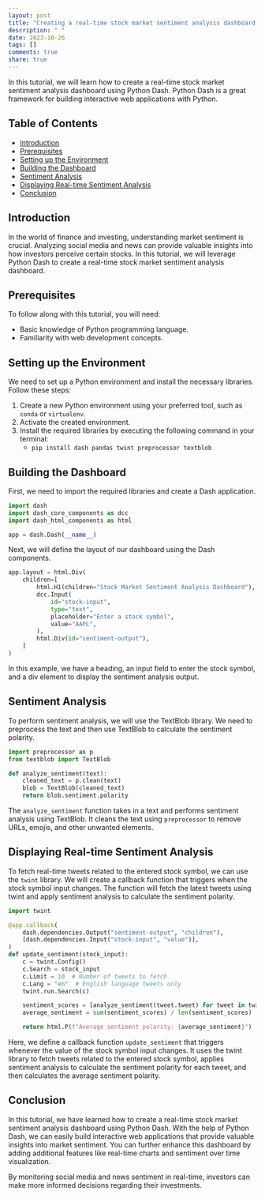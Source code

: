 ```yaml
---
layout: post
title: "Creating a real-time stock market sentiment analysis dashboard using Python Dash"
description: " "
date: 2023-10-26
tags: []
comments: true
share: true
---
```


In this tutorial, we will learn how to create a real-time stock market sentiment analysis dashboard using Python Dash. Python Dash is a great framework for building interactive web applications with Python.

## Table of Contents
- [Introduction](#introduction)
- [Prerequisites](#prerequisites)
- [Setting up the Environment](#setting-up-the-environment)
- [Building the Dashboard](#building-the-dashboard)
- [Sentiment Analysis](#sentiment-analysis)
- [Displaying Real-time Sentiment Analysis](#displaying-real-time-sentiment-analysis)
- [Conclusion](#conclusion)

## Introduction
In the world of finance and investing, understanding market sentiment is crucial. Analyzing social media and news can provide valuable insights into how investors perceive certain stocks. In this tutorial, we will leverage Python Dash to create a real-time stock market sentiment analysis dashboard.

## Prerequisites
To follow along with this tutorial, you will need:
- Basic knowledge of Python programming language.
- Familiarity with web development concepts.

## Setting up the Environment
We need to set up a Python environment and install the necessary libraries. Follow these steps:
1. Create a new Python environment using your preferred tool, such as `conda` or `virtualenv`.
2. Activate the created environment.
3. Install the required libraries by executing the following command in your terminal:
   - `pip install dash pandas twint preprocessor textblob`

## Building the Dashboard
First, we need to import the required libraries and create a Dash application. 

```python
import dash
import dash_core_components as dcc
import dash_html_components as html

app = dash.Dash(__name__)
```

Next, we will define the layout of our dashboard using the Dash components. 

```python
app.layout = html.Div(
    children=[
        html.H1(children="Stock Market Sentiment Analysis Dashboard"),
        dcc.Input(
            id="stock-input",
            type="text",
            placeholder="Enter a stock symbol",
            value="AAPL",
        ),
        html.Div(id="sentiment-output"),
    ]
)
```

In this example, we have a heading, an input field to enter the stock symbol, and a div element to display the sentiment analysis output.

## Sentiment Analysis
To perform sentiment analysis, we will use the TextBlob library. We need to preprocess the text and then use TextBlob to calculate the sentiment polarity.

```python
import preprocessor as p
from textblob import TextBlob

def analyze_sentiment(text):
    cleaned_text = p.clean(text)
    blob = TextBlob(cleaned_text)
    return blob.sentiment.polarity
```

The `analyze_sentiment` function takes in a text and performs sentiment analysis using TextBlob. It cleans the text using `preprocessor` to remove URLs, emojis, and other unwanted elements.

## Displaying Real-time Sentiment Analysis
To fetch real-time tweets related to the entered stock symbol, we can use the `twint` library. We will create a callback function that triggers when the stock symbol input changes. The function will fetch the latest tweets using twint and apply sentiment analysis to calculate the sentiment polarity.

```python
import twint

@app.callback(
    dash.dependencies.Output("sentiment-output", "children"),
    [dash.dependencies.Input("stock-input", "value")],
)
def update_sentiment(stock_input):
    c = twint.Config()
    c.Search = stock_input
    c.Limit = 10  # Number of tweets to fetch
    c.Lang = "en"  # English language tweets only
    twint.run.Search(c)

    sentiment_scores = [analyze_sentiment(tweet.tweet) for tweet in twint.output.tweets]
    average_sentiment = sum(sentiment_scores) / len(sentiment_scores)

    return html.P(f"Average sentiment polarity: {average_sentiment}")
```

Here, we define a callback function `update_sentiment` that triggers whenever the value of the stock symbol input changes. It uses the twint library to fetch tweets related to the entered stock symbol, applies sentiment analysis to calculate the sentiment polarity for each tweet, and then calculates the average sentiment polarity.

## Conclusion
In this tutorial, we have learned how to create a real-time stock market sentiment analysis dashboard using Python Dash. With the help of Python Dash, we can easily build interactive web applications that provide valuable insights into market sentiment. You can further enhance this dashboard by adding additional features like real-time charts and sentiment over time visualization.

By monitoring social media and news sentiment in real-time, investors can make more informed decisions regarding their investments.
